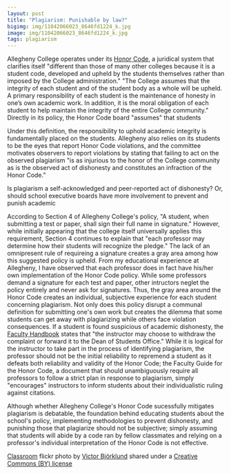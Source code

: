 ```yaml
---
layout: post
title: "Plagiarism: Punishable by law?"
bigimg: img/11042066023_8646fd1224_k.jpg 	
image: img/11042066023_8646fd1224_k.jpg 	
tags: plagiarism
---
```


Allegheny College operates under its [Honor Code](http://sites.allegheny.edu/deanofstudents/student-conduct-system/academic-conduct/honor-code/), a juridical system that clarifies itself "different than those of many other colleges because it is a student code, developed and upheld by the students themselves rather than imposed by the College administration."
"The College assumes that the integrity of each student and of the student body as a whole will be upheld. A primary responsibility of each student is the maintenance of honesty in one’s own academic work. In addition, it is the moral obligation of each student to help maintain the integrity of the entire College community." Directly in its policy, the Honor Code board "assumes" that students 

Under this definition, the responsibility to uphold academic integrity is fundamentally placed on the students.
Allegheny also relies on its students to be the eyes that report Honor Code violations, and the committee motivates observers to report violations by stating that failing to act on the observed plagiarism "is as injurious to the honor of the College community as is the observed act of dishonesty and constitutes an infraction of the Honor Code." 

Is plagiarism a self-acknowledged and peer-reported act of dishonesty? Or, should school executive boards have more involvement to prevent and punish academic 

According to Section 4 of Allegheny College's policy, "A student, when submitting a test or paper, shall sign their full name in signature." However, while initially appearing that the college itself universally applies this requirement, Section 4 continues to explain that "each professor may determine how their students will recognize the pledge." The lack of an omnipresent rule of requireing a signature creates a gray area among how this suggested policy is upheld. From my educational experience at Allegheny, I have observed that each professor does in fact have his/her own implementation of the Honor Code policy. While some professors demand a signature for each test and paper, other intructors neglet the policy entirely and never ask for signatures. Thus, the gray area around the Honor Code creates an individual, subjective experience for each student concerning plagiarism. Not only does this policy disrupt a communal definition for submitting one's own work but creates the dilemma that some students can get away with plagiarizing while others face violation consequences. If a student is found suspicious of academic dishonesty, the [Faculty Handbook](http://sites.allegheny.edu/deanofstudents/faculty-guide-to-the-honor-code/) states that "the instructor may choose to withdraw the complaint or forward it to the Dean of Students Office." While it is logical for the instructor to take part in the process of identifying plagiarism, the professor should not be the initial reliability to repremend a student as it defeats both reliability and validity of the Honor Code; the Faculty Guide for the Honor Code, a document that should unambiguously require all professors to follow a strict plan in response to plagiarism, simply "encourages" instructors to inform students about their individualistic ruling against citations.  

Although whether Allegheny College's Honor Code sucessfully mitigates plagiarism is debatable, the foundation behind educating students about the school's policy, implementing methodologies to prevent dishonesty, and punishing those that plagiarize should not be subjective; simply assuming that students will abide by a code ran by fellow classmates and relying on a professor's individual interpretation of the Honor Code is not effective.    


<a title="Classroom" href="https://flickr.com/photos/victorbjorklund/11042066023">Classroom</a> flickr photo by <a href="https://flickr.com/people/victorbjorklund">Victor Björklund</a> shared under a <a href="https://creativecommons.org/licenses/by/2.0/">Creative Commons (BY) license</a> </small>
